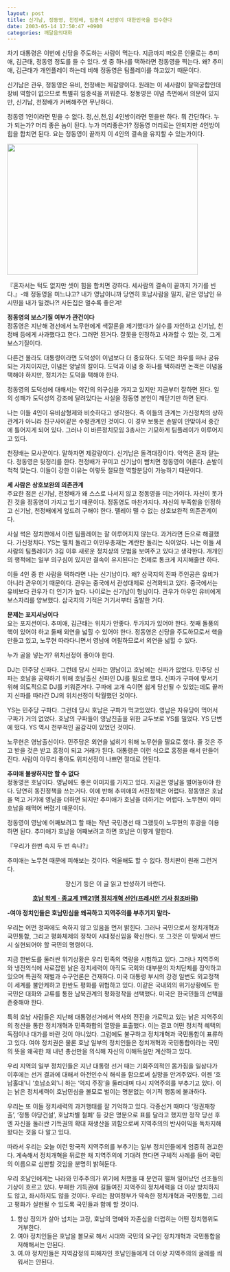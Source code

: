 ```yaml
---
layout: post
title: 신기남, 정동영, 천정배, 임종석 4인방이 대한민국을 접수한다
date: 2003-05-14 17:50:47 +0900
categories: 깨달음의대화
---
```

차기 대통령은 이번에 신당을 주도하는 사람이 먹는다. 지금까지 떠오른 인물로는 추미애, 김근태, 정동영 정도를 들 수 있다. 셋 중 하나를 택하라면 정동영을 찍는다. 왜? 추미애, 김근태가 개인플레이 하는데 비해 정동영은 팀플레이를 하고있기 때문이다. 

신기남은 관우, 정동영은 유비, 천정배는 제갈량이다. 원래는 이 세사람이 찰떡궁합인데 장비 역할이 없으므로 특별히 임종석을 끼워준다. 정동영은 이념 측면에서 의문이 있지만, 신기남, 천정배가 커버해주면 무난하다. 

정동영 1인이라면 믿을 수 없다. 정,신,천,임 4인방이라면 믿을만 하다. 뭐 간단하다. 누가 되는가? 머리 좋은 놈이 된다. 누가 머리좋은가? 정동영 머리로는 안되지만 4인방이 힘을 합치면 된다. 요는 정동영이 끝까지 이 4인의 결속을 유지할 수 있는가이다. 

<img src="http://drkimz.com/technote/board/private/upimg/1052901911.JPG" width="444" height="305" border="0" />

『혼자서는 턱도 없지만 셋이 힘을 합치면 강하다. 세사람의 결속이 끝까지 가기를 빈다.』-왜 정동영을 미느냐고? 내가 영남이니까 당연히 호남사람을 밀지, 같은 영남인 유시민을 내가 밀겠나?! 사돈집은 멀수록 좋은겨!

**정동영의 보스기질 여부가 관건이다**  
정동영은 지난해 경선에서 노무현에게 색깔론을 제기했다가 실수를 자인하고 신기남, 천정배 등에게 사과했다고 한다. 그러면 된거다. 잘못을 인정하고 사과할 수 있는 것, 그게 보스기질이다.

다른건 몰라도 대통령이라면 도덕성이 이념보다 더 중요하다. 도덕은 좌우를 떠나 공유되는 가치이지만, 이념은 양날의 칼이다. 도덕과 이념 중 하나를 택하라면 논객은 이념을 택해야 하지만, 정치가는 도덕을 택해야 한다. 

정동영의 도덕성에 대해서는 약간의 의구심을 가지고 있지만 지금부터 잘하면 된다. 일의 성패가 도덕성의 강조에 달려있다는 사실을 정동영 본인이 깨닫기만 하면 된다. 

나는 이들 4인이 유비삼형제와 비슷하다고 생각한다. 즉 이들의 관계는 가신정치의 상하관계가 아니라 친구사이같은 수평관계인 것이다. 이 경우 보통은 손발이 안맞아서 중간에 틀어지게 되어 있다. 그러나 이 바른정치모임 3총사는 기묘하게 팀플레이가 이루어지고 있다. 

천정배는 모사꾼이다. 말하자면 제갈량이다. 신기남은 돌격대장이다. 악역은 혼자 맡는다. 정동영은 뒷정리를 한다. 천정배가 꾸미고 신기남이 뺨치면 정동영이 어른다. 손발이 척척 맞는다. 이들이 강한 이유는 이렇듯 절묘한 역할분담이 가능하기 때문이다. 

**세 사람은 상호보완의 의존관계**  
주요한 점은 신기남, 천정배가 왜 스스로 나서지 않고 정동영을 미는가이다. 자신이 못가진 것을 정동영이 가지고 있기 때문이다. 정동영도 마찬가지다. 자신의 부족함을 인정하고 신기남, 천정배에게 엎드려 구해야 한다. 뗄레야 뗄 수 없는 상호보완적 의존관계이다. 

사실 썩은 정치판에서 이런 팀플레이는 잘 이루어지지 않는다. 과거라면 돈으로 해결했다. 가신정치다. YS는 멸치 돌리고 이민우총재는 계란판 돌리는 식이었다. 나는 이들 세사람의 팀플레이가 3김 이후 새로운 정치상의 모범을 보여주고 있다고 생각한다. 개개인의 행적에는 일부 의구심이 있지만 결속이 유지된다는 전제로 통크게 지지해줄만 하다. 

이들 4인 중 한 사람을 택하라면 나는 신기남이다. 왜? 삼국지의 진짜 주인공은 유비가 아니라 관우이기 때문이다. 관우는 중국에서 관성대제로 신격화되고 있다. 중국에서는 유비보다 관우가 더 인기가 높다. 나이로는 신기남이 형님이다. 관우가 아우인 유비에게 보스자리를 양보했다. 삼국지의 기적은 거기서부터 출발한 거다. 

**문제는 포지셔닝이다**  
요는 포지션이다. 추미애, 김근태는 위치가 안좋다. 두가지가 있어야 한다. 첫째 돌풍의 핵이 있어야 하고 둘째 외연을 넓힐 수 있어야 한다. 정동영은 신당을 주도하므로서 핵을 만들고 있고, 노무현 따라다니면서 영남에 어필하므로서 외연을 넓힐 수 있다. 

누가 골을 넣는가? 위치선정이 좋아야 한다.

DJ는 민주당 신파다. 그런데 당시 신파는 영남이고 호남에는 신파가 없었다. 민주당 신파는 호남을 공략하기 위해 호남출신 신파인 DJ를 필요로 했다. 신파가 구파에 맞서기 위해 의도적으로 DJ를 키워준거다. 구파에 고개 숙이면 쉽게 당선될 수 있었는데도 끝까지 신파를 따라간 DJ의 위치선정이 탁월했던 것이다. 

YS는 민주당 구파다. 그런데 당시 호남은 구파가 먹고있었다. 영남은 자유당이 먹어서 구파가 거의 없었다. 호남의 구파들이 영남진출을 위한 교두보로 YS를 밀었다. YS 단번에 떴다. YS 역시 천부적인 골감각이 있었던 것이다. 

노무현은 영남출신이다. 민주당은 외연을 넓히기 위해 노무현을 필요로 했다. 줄 것은 주고 받을 것은 받고 흥정이 되고 거래가 된다. 대통령은 이런 식으로 흥정을 해서 만들어진다. 사람이 아무리 좋아도 위치선정이 나쁘면 절대로 안된다. 

**추미애 불쌍하지만 할 수 없다**  
정동영은 호남이다. 영남에도 좋은 이미지를 가지고 있다. 지금은 영남을 벌어놓아야 한다. 당연히 동진정책을 쓰는거다. 이에 반해 추미애의 서진정책은 어렵다. 정동영은 호남을 먹고 거기에 영남을 더하면 되지만 추미애가 호남을 더하기는 어렵다. 노무현이 이미 호남을 해먹어 버렸기 때문이다. 

정동영이 영남에 어째보려고 할 때는 작년 국민경선 때 그랬듯이 노무현의 후광을 이용하면 된다. 추미애가 호남을 어째보려고 하면 호남은 이렇게 말한다.

『우리가 한번 속지 두 번 속나?』 

추미애는 노무현 때문에 피해보는 것이다. 억울해도 할 수 없다. 정치판이 원래 그런거다.

<p align="center">
  장신기 등은 이 글 읽고 반성하기 바란다.
</p>

<p align="center">
  <b><a href="http://www.pressian.com/section/section_article.asp?article_num=60030514120326&s_menu=정치">호남 학계ㆍ종교계 1백21명 정치개혁 선언(프레시안 기사 참조바람)</a></b>
</p>

**-여야 정치인들은 호남민심을 왜곡하고 지역주의를 부추기지 말라-**

우리는 어떤 정파에도 속하지 않고 있음을 먼저 밝힌다. 그러나 국민으로서 정치개혁과 국민통합, 그리고 평화체제의 정착이 시대정신임을 확신한다. 또 그것은 이 땅에서 반드시 실현되어야 할 국민의 명령이다.

지금 한반도를 둘러싼 위기상황은 우리 민족의 역량을 시험하고 있다. 그러나 지역주의와 냉전의식에 사로잡힌 낡은 정치세력이 아직도 국회와 대부분의 자치단체를 장악하고 있으며 특권적 재벌과 수구언론은 건재하다. 미국 대통령 부시의 강경 일변도 외교정책이 세계를 불안케하고 한반도 평화를 위협하고 있다. 이같은 국내외의 위기상황에도 한국민은 대화와 교류를 통한 남북관계의 평화정착을 선택했다. 미국은 한국민들의 선택을 존중해야 한다.

특히 호남 사람들은 지난해 대통령선거에서 역사의 전진을 가로막고 있는 낡은 지역주의의 청산을 통한 정치개혁과 민족화합의 열망을 표출했다. 이는 결코 어떤 정치적 혜택의 독점이나 대가를 바란 것이 아니었다. 그럼에도 불구하고 정치개혁과 국민통합이 표류하고 있다. 여야 정치권은 물론 호남 일부의 정치인들은 정치개혁과 국민통합이라는 국민의 뜻을 왜곡한 채 내년 총선만을 의식해 자신의 이해득실만 계산하고 있다.

우리 지역의 일부 정치인들은 지난 대통령 선거 때는 기회주의적인 몸가짐을 일삼다가 이후에는 선거 결과에 대해서 아전인수식 해석을 함으로써 실망을 안겨주었다. 이젠 ‘호남홀대’니 ‘호남소외’니 하는 ‘억지 주장’을 둘러대며 다시 지역주의를 부추기고 있다. 이는 낡은 정치세력이 호남민심을 볼모로 벌이는 명분없는 이기적 행동에 불과하다.

우리는 또 이들 정치세력의 과거행태를 잘 기억하고 있다. 각종선거 때마다 ‘정권재창출’, ‘정통 야당건설’, 호남차별 철폐‘ 등 갖은 명분으로 표를 달라고 했지만 정작 당선 후엔 자신을 둘러싼 기득권의 확대 재생산을 꾀함으로써 지역주의의 반사이익을 독차지해 왔다는 것을 다 알고 있다. 

따라서 우리는 오늘 이런 망국적 지역주의를 부추기는 일부 정치인들에게 엄중히 경고한다. 계속해서 정치개혁을 뒤로한 채 지역주의에 기대려 한다면 구체적 사례를 들어 국민의 이름으로 심판할 것임을 분명히 밝혀둔다.

우리 호남인에게는 나라와 민주주의가 위기에 처했을 때 분연히 떨쳐 일어났던 선조들의 기상이 흐르고 있다. 부패한 기득권에 길들여진 지역주의 정치세력을 더 이상 방치하지도 않고, 좌시하지도 않을 것이다. 우리는 참여정부가 약속한 정치개혁과 국민통합, 그리고 평화가 실현될 수 있도록 국민들과 함께 할 것이다.

1. 항상 정의가 살아 넘치는 고장, 호남의 명예와 자존심을 더럽히는 어떤 정치행위도 거부한다.  
1. 여야 정치인들은 호남을 볼모로 해서 시대와 국민의 요구인 정치개혁과 국민통합을 저해해서는 안된다.  
1. 여.야 정치인들은 지역감정의 피해자인 호남인들에게 더 이상 지역주의의 굴레를 씌워서는 안된다.